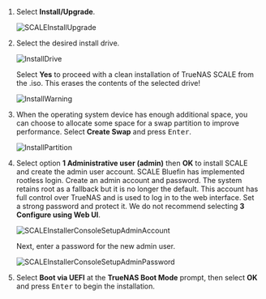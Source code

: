 &NewLine;

1. Select **Install/Upgrade**.

   ![SCALEInstallUpgrade](/images/SCALE/Install/SCALEInstallMainScreen.png "SCALE Install Main Screen")

2. Select the desired install drive.

   ![InstallDrive](/images/SCALE/Install/SCALEInstallDriveScreen.png "Install Drive Screen")

   Select **Yes** to proceed with a clean installation of TrueNAS SCALE from the <file>.iso</file>.
   This erases the contents of the selected drive!

   ![InstallWarning](/images/SCALE/Install/SCALEInstallWarningScreen.png "Install Warning Screen")

3. When the operating system device has enough additional space, you can choose to allocate some space for a swap partition to improve performance.
   Select **Create Swap** and press <kbd>Enter</kbd>.

   ![InstallPartition](/images/SCALE/Install/SCALEInstallPartitionScreen.png "Install Partition Screen")

4. Select option **1 Administrative user (admin)** then **OK** to install SCALE and create the admin user account.
   SCALE Bluefin has implemented rootless login. Create an admin account and password. The system retains root as a fallback but it is no longer the default.
   This account has full control over TrueNAS and is used to log in to the web interface.
   Set a strong password and protect it.
   We do not recommend selecting **3 Configure using Web UI**.

   ![SCALEInstallerConsoleSetupAdminAccount](/images/SCALE/Install/SCALEInstallerConsoleSetupAdminAccount.png "Admin User Screen")

   Next, enter a password for the new admin user.

   ![SCALEInstallerConsoleSetupAdminPassword](/images/SCALE/Install/SCALEInstallerConsoleSetupAdminPassword.png "Install Password Screen")

5. Select **Boot via UEFI** at the **TrueNAS Boot Mode** prompt, then select **OK** and press <kbd>Enter</kbd> to begin the installation.
